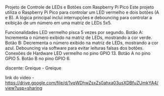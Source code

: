 Projeto de Controle de LEDs e Botões com Raspberry Pi Pico
Este projeto utiliza o Raspberry Pi Pico para controlar um LED vermelho e dois botões (A e B). A lógica principal inclui interrupções e debouncing para controlar a exibição de um número em uma matriz de LEDs 5x5.

Funcionalidades
LED vermelho pisca 5 vezes por segundo.
Botão A: Incrementa o número exibido na matriz de LEDs, mostrando a cor verde.
Botão B: Decrementa o número exibido na matriz de LEDs, mostrando a cor azul.
Debouncing via software para evitar leituras falsas dos botões.
Conexões de Hardware
LED vermelho no pino GPIO 13.
Botão A no pino GPIO 5.
Botão B no pino GPIO 6.

discente: Greique - Greique

link do video - https://drive.google.com/file/d/1vqWDhwZsxZs0ahxa03usXDBfuZUmkYA4/view?usp=sharing
